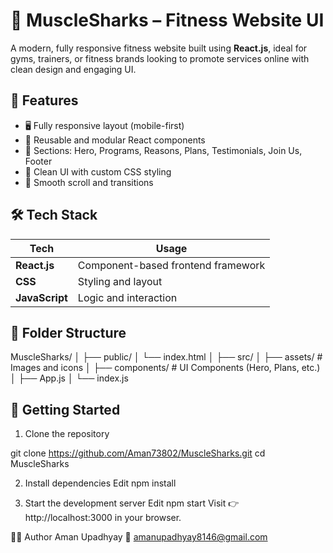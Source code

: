 # 🦈 MuscleSharks – Fitness Website UI

A modern, fully responsive fitness website built using **React.js**, ideal for gyms, trainers, or fitness brands looking to promote services online with clean design and engaging UI.

## 🎯 Features

- 🖥️ Fully responsive layout (mobile-first)
- 📁 Reusable and modular React components
- 🧩 Sections: Hero, Programs, Reasons, Plans, Testimonials, Join Us, Footer
- 🎨 Clean UI with custom CSS styling
- 🚀 Smooth scroll and transitions

## 🛠️ Tech Stack

| Tech        | Usage                             |
|-------------|------------------------------------|
| **React.js** | Component-based frontend framework |
| **CSS**      | Styling and layout                |
| **JavaScript** | Logic and interaction             |

## 🧩 Folder Structure

MuscleSharks/
│
├── public/
│ └── index.html
│
├── src/
│ ├── assets/ # Images and icons
│ ├── components/ # UI Components (Hero, Plans, etc.)
│ ├── App.js
│ └── index.js



## 🚀 Getting Started

1. Clone the repository

git clone https://github.com/Aman73802/MuscleSharks.git
cd MuscleSharks

2. Install dependencies
Edit
npm install

4. Start the development server
Edit
npm start
Visit 👉 http://localhost:3000 in your browser.


🙋‍♂️ Author
Aman Upadhyay
📧 amanupadhyay8146@gmail.com
